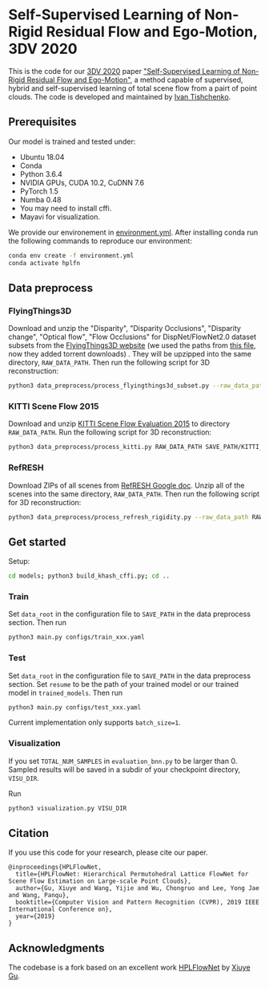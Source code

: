 # Self-Supervised Learning of Non-Rigid Residual Flow and Ego-Motion, 3DV 2020
This is the code for our [3DV 2020](http://www.3dv.org/) paper ["Self-Supervised Learning of Non-Rigid Residual Flow and Ego-Motion"](https://arxiv.org/abs/2009.10467), a method capable of supervised, hybrid and self-supervised learning of total scene flow from a pairt of point clouds. The code is developed and maintained by [Ivan Tishchenko](https://tishchenko.me/).

## Prerequisites
Our model is trained and tested under:
* Ubuntu 18.04
* Conda
* Python 3.6.4
* NVIDIA GPUs, CUDA 10.2, CuDNN 7.6
* PyTorch 1.5
* Numba 0.48
* You may need to install cffi.
* Mayavi for visualization. 

We provide our environement in [environment.yml](https://github.com/ivantishchenko/Self-Supervised_Flow_and_Ego-Motion/blob/master/environment.yml). After installing conda run the following commands to reproduce our environment:
```bash
conda env create -f environment.yml
conda activate hplfn
```

## Data preprocess

### FlyingThings3D
Download and unzip the "Disparity", "Disparity Occlusions", "Disparity change", "Optical flow", "Flow Occlusions" for DispNet/FlowNet2.0 dataset subsets from the [FlyingThings3D website](https://lmb.informatik.uni-freiburg.de/resources/datasets/SceneFlowDatasets.en.html) (we used the paths from [this file](https://lmb.informatik.uni-freiburg.de/data/FlyingThings3D_subset/FlyingThings3D_subset_all_download_paths.txt), now they added torrent downloads)
. They will be upzipped into the same directory, `RAW_DATA_PATH`. Then run the following script for 3D reconstruction:

```bash
python3 data_preprocess/process_flyingthings3d_subset.py --raw_data_path RAW_DATA_PATH --save_path SAVE_PATH/FlyingThings3D_subset_processed_35m --only_save_near_pts
```

### KITTI Scene Flow 2015
Download and unzip [KITTI Scene Flow Evaluation 2015](http://www.cvlibs.net/download.php?file=data_scene_flow.zip) to directory `RAW_DATA_PATH`.
Run the following script for 3D reconstruction:

```bash
python3 data_preprocess/process_kitti.py RAW_DATA_PATH SAVE_PATH/KITTI_processed_occ_final
```

### RefRESH
Download ZIPs of all scenes from [RefRESH Google doc](https://drive.google.com/drive/folders/1Im1_ehSg4ALzeGctYGzvUv9KhcRlHXu_).
Unzip all of the scenes into the same directory, `RAW_DATA_PATH`. Then run the following script for 3D reconstruction:

```bash
python3 data_preprocess/process_refresh_rigidity.py --raw_data_path RAW_DATA_PATH --save_path SAVE_PATH/REFRESH_pc --only_save_near_pts
```

## Get started
Setup:
```bash
cd models; python3 build_khash_cffi.py; cd ..
```

### Train
Set `data_root` in the configuration file to `SAVE_PATH` in the data preprocess section. Then run
```bash
python3 main.py configs/train_xxx.yaml
```

### Test
Set `data_root` in the configuration file to `SAVE_PATH` in the data preprocess section. Set `resume` to be the path of your trained model or our trained model in `trained_models`. Then run
```bash
python3 main.py configs/test_xxx.yaml
```

Current implementation only supports `batch_size=1`.

### Visualization
If you set `TOTAL_NUM_SAMPLES` in `evaluation_bnn.py` to be larger than 0. Sampled results will be saved in a subdir of your checkpoint directory, `VISU_DIR`.

Run
```bash
python3 visualization.py VISU_DIR
``` 

## Citation

If you use this code for your research, please cite our paper.


```
@inproceedings{HPLFlowNet,
  title={HPLFlowNet: Hierarchical Permutohedral Lattice FlowNet for
Scene Flow Estimation on Large-scale Point Clouds},
  author={Gu, Xiuye and Wang, Yijie and Wu, Chongruo and Lee, Yong Jae and Wang, Panqu},
  booktitle={Computer Vision and Pattern Recognition (CVPR), 2019 IEEE International Conference on},
  year={2019}
}
```
## Acknowledgments
The codebase is a fork based on an excellent work [HPLFlowNet](https://web.cs.ucdavis.edu/~yjlee/projects/cvpr2019-HPLFlowNet.pdf) by [Xiuye Gu](https://github.com/laoreja).

